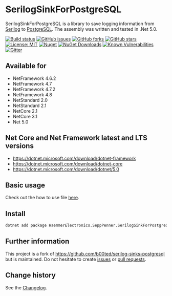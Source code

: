SerilogSinkForPostgreSQL
====================================

SerilogSinkForPostgreSQL is a library to save logging information from [Serilog](https://github.com/serilog/serilog) to [PostgreSQL](https://www.postgresql.org/).
The assembly was written and tested in .Net 5.0.

[![Build status](https://ci.appveyor.com/api/projects/status/0ggd9vc0fw9gc92c?svg=true)](https://ci.appveyor.com/project/SeppPenner/serilogsinkforpostgresql)
[![GitHub issues](https://img.shields.io/github/issues/SeppPenner/SerilogSinkForPostgreSQL.svg)](https://github.com/SeppPenner/SerilogSinkForPostgreSQL/issues)
[![GitHub forks](https://img.shields.io/github/forks/SeppPenner/SerilogSinkForPostgreSQL.svg)](https://github.com/SeppPenner/SerilogSinkForPostgreSQL/network)
[![GitHub stars](https://img.shields.io/github/stars/SeppPenner/SerilogSinkForPostgreSQL.svg)](https://github.com/SeppPenner/SerilogSinkForPostgreSQL/stargazers)
[![License: MIT](https://img.shields.io/badge/License-MIT-blue.svg)](https://raw.githubusercontent.com/SeppPenner/SerilogSinkForPostgreSQL/master/License.txt)
[![Nuget](https://img.shields.io/badge/SerilogSinkForPostgreSQL-Nuget-brightgreen.svg)](https://www.nuget.org/packages/HaemmerElectronics.SeppPenner.SerilogSinkForPostgreSQL/)
[![NuGet Downloads](https://img.shields.io/nuget/dt/HaemmerElectronics.SeppPenner.SerilogSinkForPostgreSQL.svg)](https://www.nuget.org/packages/HaemmerElectronics.SeppPenner.SerilogSinkForPostgreSQL/)
[![Known Vulnerabilities](https://snyk.io/test/github/SeppPenner/SerilogSinkForPostgreSQL/badge.svg)](https://snyk.io/test/github/SeppPenner/SerilogSinkForPostgreSQL)
[![Gitter](https://badges.gitter.im/SerilogSinkForPostgreSQL/community.svg)](https://gitter.im/SerilogSinkForPostgreSQL/community?utm_source=badge&utm_medium=badge&utm_campaign=pr-badge)

## Available for
* NetFramework 4.6.2
* NetFramework 4.7
* NetFramework 4.7.2
* NetFramework 4.8
* NetStandard 2.0
* NetStandard 2.1
* NetCore 2.1
* NetCore 3.1
* Net 5.0

## Net Core and Net Framework latest and LTS versions
* https://dotnet.microsoft.com/download/dotnet-framework
* https://dotnet.microsoft.com/download/dotnet-core
* https://dotnet.microsoft.com/download/dotnet/5.0

## Basic usage
Check out the how to use file [here](https://github.com/SeppPenner/SerilogSinkForPostgreSQL/blob/master/HowToUse.md).

## Install

```bash
dotnet add package HaemmerElectronics.SeppPenner.SerilogSinkForPostgreSQL
```

## Further information
This project is a fork of https://github.com/b00ted/serilog-sinks-postgresql but is maintained.
Do not hesitate to create [issues](https://github.com/SeppPenner/SerilogSinkForPostgreSQL/issues) or [pull requests](https://github.com/SeppPenner/SerilogSinkForPostgreSQL/pulls).

Change history
--------------

See the [Changelog](https://github.com/SeppPenner/SerilogSinkForPostgreSQL/blob/master/Changelog.md).
